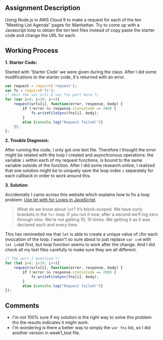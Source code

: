 ## Assignment Description
Using Node.js in AWS Cloud 9 to make a request for each of the ten "Meeting List Agenda" pages for Manhattan. Try to come up with a Javascript loop to obtain the ten text files instead of copy paste the starter code and change the URL for each.

## Working Process
 **1. Starter Code:**

Started with 'Starter Code' we were given during the class. After I did some modifications to the starter code, it's returned with an error.
```javascript
var request = require('request');
var fs = require('fs');
/* Omit the var urls & var fns part here */
for (var i=0; i<10; i++){
    request(urls[i], function(error, response, body) {
        if (!error && response.statusCode == 200) {
            fs.writeFileSync(fns[i], body);
        }
        else {console.log("Request failed!")}
    });
};
```
 **2. Trouble Diagnosis:**

After running the code, I only got one text file. Therefore I thought the error might be related with the loop I created and asynchronous operations: the variable `i` within each of my request functions, is bound to the same variable outside of the function. After I did some research online, I realized that one solution might be to uniquely save the loop index `i` separately for each callback in order to work around this.
 
 **3. Solution:**

Accidentally I came across this website which explains how to fix a loop problem: [Use let with for Loops in JavaScript](https://wesbos.com/for-of-es6/). 
> What do we know about `let`? It’s block-scoped. We have curly brackets in the `for` loop. If you run it now, after a second we’ll log zero through nine. We’re not getting 10, 10 times. We getting it as it was declared each and every time.

This has remineded me that `let` is able to create a unique value of `i`for each invocation of the loop. I wasn't so sure about to just replace `var i=0` with `let i=0`at first, but loop function seems to work after the change. And I did check all my text files carefully to make sure they are all different.
```javascript
/* The part I modified */
for (let i=0; i<10; i++){
    request(urls[i], function(error, response, body) {
        if (!error && response.statusCode == 200) {
            fs.writeFileSync(fns[i], body);
        }
        else {console.log("Request failed!")}
});
```

## Comments

 - I'm not 100% sure if my solution is the right way to solve this problem tho the results indicates it might work.
 - I'm wondering is there a better way to simply the `var fns` list, so I did another version in week1_test file.
